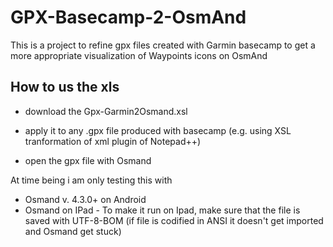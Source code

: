 # GPX-Basecamp-2-OsmAnd
This is a project to refine gpx files created with Garmin basecamp to get a more appropriate visualization of Waypoints icons on OsmAnd

## How to us the xls

- download the Gpx-Garmin2Osmand.xsl

- apply it to any .gpx file produced with basecamp (e.g. using XSL tranformation of xml plugin of Notepad++)

- open the gpx file with Osmand


At time being i am only testing this with 
- Osmand v. 4.3.0+ on Android 
- Osmand on IPad - To make it run on Ipad, make sure that the file is saved with UTF-8-BOM (if file is codified in ANSI it doesn't get imported and Osmand get stuck)

